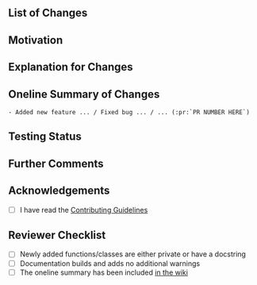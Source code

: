 <!---
Thanks for contributing to manim!
**Please ensure that your pull request works with the latest version of manim from this repository.**
You should also include:
  1. The motivation for making this change (or link the relevant issues)
  2. How you tested the new behavior (e.g. a minimal working example, before/after
     screenshots, gifs, commands, etc.) This is rather informal at the moment, but
     the goal is to show us how you know the pull request works as intended.
If you don't need any of the optional sections, feel free to delete them to prevent clutter.
-->

## List of Changes
<!-- List out your changes one by one like this:
- Change 1
- Change 2
- and so on..

Be sure to note your changes in the [changelog](docs/source/changelog.rst) if your
changes warrant it!
-->

## Motivation
<!-- Why you feel your changes are required. -->

## Explanation for Changes
<!-- How do your changes solve aforementioned problems? -->

## Oneline Summary of Changes
<!-- Please update the lines below with a oneline summary of this PR for the list of upcoming changes at https://github.com/ManimCommunity/manim/wiki/Changelog-for-next-release -->
```
- Added new feature ... / Fixed bug ... / ... (:pr:`PR NUMBER HERE`)
```

## Testing Status
<!-- Optional, but recommended, your computer specs and what tests you ran with their results, if any -->

## Further Comments
<!-- Optional, any edits/updates should preferably be written here. -->

## Acknowledgements
- [ ] I have read the [Contributing Guidelines](https://docs.manim.community/en/latest/contributing.html)

<!-- Once again, thanks for helping out by contributing to manim! -->


## Reviewer Checklist
- [ ] Newly added functions/classes are either private or have a docstring
- [ ] Documentation builds and adds no additional warnings
- [ ] The oneline summary has been included [in the wiki](https://github.com/ManimCommunity/manim/wiki/Changelog-for-next-release)
